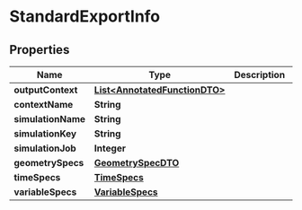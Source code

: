 

# StandardExportInfo


## Properties

| Name | Type | Description | Notes |
|------------ | ------------- | ------------- | -------------|
|**outputContext** | [**List&lt;AnnotatedFunctionDTO&gt;**](AnnotatedFunctionDTO.md) |  |  [optional] |
|**contextName** | **String** |  |  [optional] |
|**simulationName** | **String** |  |  [optional] |
|**simulationKey** | **String** |  |  [optional] |
|**simulationJob** | **Integer** |  |  [optional] |
|**geometrySpecs** | [**GeometrySpecDTO**](GeometrySpecDTO.md) |  |  [optional] |
|**timeSpecs** | [**TimeSpecs**](TimeSpecs.md) |  |  [optional] |
|**variableSpecs** | [**VariableSpecs**](VariableSpecs.md) |  |  [optional] |



